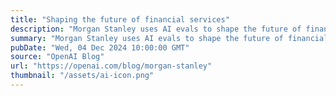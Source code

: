 ```yaml
---
title: "Shaping the future of financial services"
description: "Morgan Stanley uses AI evals to shape the future of financial services"
summary: "Morgan Stanley uses AI evals to shape the future of financial services"
pubDate: "Wed, 04 Dec 2024 10:00:00 GMT"
source: "OpenAI Blog"
url: "https://openai.com/blog/morgan-stanley"
thumbnail: "/assets/ai-icon.png"
---
```


